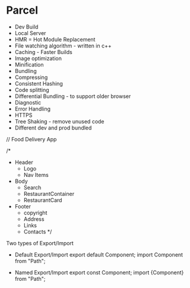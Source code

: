 # Parcel 
- Dev Build
- Local Server
- HMR = Hot Module Replacement
- File watching algorithm - written in c++
- Caching - Faster Builds
- Image optimization
- Minification
- Bundling
- Compressing
- Consistent Hashing
- Code splitting
- Differential Bundling - to support older browser
- Diagnostic
- Error Handling
- HTTPS
- Tree Shaking - remove unused code
- Different dev and prod bundled 



// Food Delivery App

/*
* Header
  - Logo
  - Nav Items
* Body
  - Search
  - RestaurantContainer
  - RestaurantCard
* Footer
  - copyright
  - Address
  - Links
  - Contacts
*/

   
Two types of Export/Import

- Default Export/Import 
    export default Component;
    import Component from "Path";

- Named Export/Import
    export const Component;
    import {Component} from "Path";

